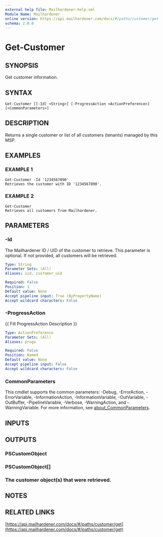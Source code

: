 ```yaml
---
external help file: Mailhardener-help.xml
Module Name: Mailhardener
online version: https://api.mailhardener.com/docs/#/paths/customer/get
schema: 2.0.0
---
```


# Get-Customer

## SYNOPSIS
Get customer information.

## SYNTAX

```
Get-Customer [[-Id] <String>] [-ProgressAction <ActionPreference>] [<CommonParameters>]
```

## DESCRIPTION
Returns a single customer or list of all customers (tenants) managed by this MSP.

## EXAMPLES

### EXAMPLE 1
```
Get-Customer -Id '1234567890'
Retrieves the customer with ID '1234567890'.
```

### EXAMPLE 2
```
Get-Customer
Retrieves all customers from Mailhardener.
```

## PARAMETERS

### -Id
The Mailhardener ID / UID of the customer to retrieve.
This parameter is optional.
If not provided, all customers will be retrieved.

```yaml
Type: String
Parameter Sets: (All)
Aliases: uid, customer_uid

Required: False
Position: 1
Default value: None
Accept pipeline input: True (ByPropertyName)
Accept wildcard characters: False
```

### -ProgressAction
{{ Fill ProgressAction Description }}

```yaml
Type: ActionPreference
Parameter Sets: (All)
Aliases: proga

Required: False
Position: Named
Default value: None
Accept pipeline input: False
Accept wildcard characters: False
```

### CommonParameters
This cmdlet supports the common parameters: -Debug, -ErrorAction, -ErrorVariable, -InformationAction, -InformationVariable, -OutVariable, -OutBuffer, -PipelineVariable, -Verbose, -WarningAction, and -WarningVariable. For more information, see [about_CommonParameters](http://go.microsoft.com/fwlink/?LinkID=113216).

## INPUTS

## OUTPUTS

### PSCustomObject
### PSCustomObject[]
### The customer object(s) that were retrieved.
## NOTES

## RELATED LINKS

[https://api.mailhardener.com/docs/#/paths/customer/get](https://api.mailhardener.com/docs/#/paths/customer/get)

